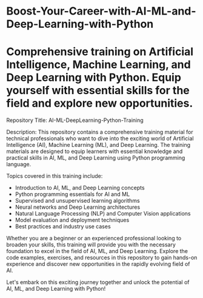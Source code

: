 # Boost-Your-Career-with-AI-ML-and-Deep-Learning-with-Python

Comprehensive training on Artificial Intelligence, Machine Learning, and Deep Learning with Python. Equip yourself with essential skills for the field and explore new opportunities.
=======
Repository Title: AI-ML-DeepLearning-Python-Training

Description:
This repository contains a comprehensive training material for technical professionals who want to dive into the exciting world of Artificial Intelligence (AI), Machine Learning (ML), and Deep Learning. The training materials are designed to equip learners with essential knowledge and practical skills in AI, ML, and Deep Learning using Python programming language.

Topics covered in this training include:
- Introduction to AI, ML, and Deep Learning concepts
- Python programming essentials for AI and ML
- Supervised and unsupervised learning algorithms
- Neural networks and Deep Learning architectures
- Natural Language Processing (NLP) and Computer Vision applications
- Model evaluation and deployment techniques
- Best practices and industry use cases

Whether you are a beginner or an experienced professional looking to broaden your skills, this training will provide you with the necessary foundation to excel in the field of AI, ML, and Deep Learning. Explore the code examples, exercises, and resources in this repository to gain hands-on experience and discover new opportunities in the rapidly evolving field of AI.

Let's embark on this exciting journey together and unlock the potential of AI, ML, and Deep Learning with Python!
